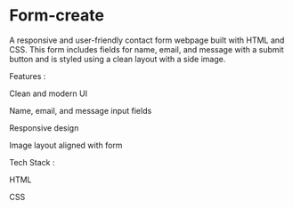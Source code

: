 # Form-create



A responsive and user-friendly contact form webpage built with HTML and CSS. This form includes fields for name, email, and message with a submit button and is styled using a clean layout with a side image.

Features :

Clean and modern UI

Name, email, and message input fields

Responsive design

Image layout aligned with form


Tech Stack :

HTML

CSS
